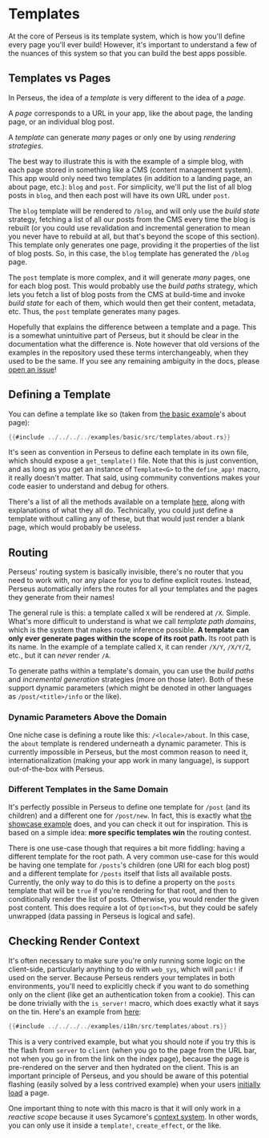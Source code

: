 # Templates

At the core of Perseus is its template system, which is how you'll define every page you'll ever build! However, it's important to understand a few of the nuances of this system so that you can build the best apps possible.

## Templates vs Pages

In Perseus, the idea of a _template_ is very different to the idea of a _page_.

A _page_ corresponds to a URL in your app, like the about page, the landing page, or an individual blog post.

A _template_ can generate _many_ pages or only one by using _rendering strategies_.

The best way to illustrate this is with the example of a simple blog, with each page stored in something like a CMS (content management system). This app would only need two templates (in addition to a landing page, an about page, etc.): `blog` and `post`. For simplicity, we'll put the list of all blog posts in `blog`, and then each post will have its own URL under `post`.

The `blog` template will be rendered to `/blog`, and will only use the _build state_ strategy, fetching a list of all our posts from the CMS every time the blog is rebuilt (or you could use revalidation and incremental generation to mean you never have to rebuild at all, but that's beyond the scope of this section). This template only generates one page, providing it the properties of the list of blog posts. So, in this case, the `blog` template has generated the `/blog` page.

The `post` template is more complex, and it will generate _many_ pages, one for each blog post. This would probably use the _build paths_ strategy, which lets you fetch a list of blog posts from the CMS at build-time and invoke _build state_ for each of them, which would then get their content, metadata, etc. Thus, the `post` template generates many pages.

Hopefully that explains the difference between a template and a page. This is a somewhat unintuitive part of Perseus, but it should be clear in the documentation what the difference is. Note however that old versions of the examples in the repository used these terms interchangeably, when they used to be the same. If you see any remaining ambiguity in the docs, please [open an issue](https://github.com/arctic-hen7/perseus/issues/new/choose)!

## Defining a Template

You can define a template like so (taken from [the basic example](https://github.com/arctic-hen7/perseus/blob/main/examples/basic/src/templates/about.rs)'s about page):

```rust
{{#include ../../../../examples/basic/src/templates/about.rs}}
```

It's seen as convention in Perseus to define each template in its own file, which should expose a `get_template()` file. Note that this is just convention, and as long as you get an instance of `Template<G>` to the `define_app!` macro, it really doesn't matter. That said, using community conventions makes your code easier to understand and debug for others.

There's a list of all the methods available on a template [here](https://docs.rs/perseus/0.2/perseus/template/struct.Template.html#implementations), along with explanations of what they all do. Technically, you could just define a template without calling any of these, but that would just render a blank page, which would probably be useless.

## Routing

Perseus' routing system is basically invisible, there's no router that you need to work with, nor any place for you to define explicit routes. Instead, Perseus automatically infers the routes for all your templates and the pages they generate from their names!

The general rule is this: a template called `X` will be rendered at `/X`. Simple. What's more difficult to understand is what we call _template path domains_, which is the system that makes route inference possible. **A template can only ever generate pages within the scope of its root path.** Its root path is its name. In the example of a template called `X`, it can render `/X/Y`, `/X/Y/Z`, etc., but it can _never_ render `/A`.

To generate paths within a template's domain, you can use the _build paths_ and _incremental generation_ strategies (more on those later). Both of these support dynamic parameters (which might be denoted in other languages as `/post/<title>/info` or the like).

### Dynamic Parameters Above the Domain

One niche case is defining a route like this: `/<locale>/about`. In this case, the `about` template is rendered underneath a dynamic parameter. This is currently impossible in Perseus, but the most common reason to need it, internationalization (making your app work in many language), is support out-of-the-box with Perseus.

### Different Templates in the Same Domain

It's perfectly possible in Perseus to define one template for `/post` (and its children) and a different one for `/post/new`. In fact, this is exactly what [the showcase example](https://github.com/arctic-hen7/perseus/tree/main/examples/showcase) does, and you can check it out for inspiration. This is based on a simple idea: **more specific templates win** the routing contest.

There is one use-case though that requires a bit more fiddling: having a different template for the root path. A very common use-case for this would be having one template for `/posts`'s children (one URl for each blog post) and a different template for `/posts` itself that lists all available posts. Currently, the only way to do this is to define a property on the `posts` template that will be `true` if you're rendering for that root, and then to conditionally render the list of posts. Otherwise, you would render the given post content. This does require a lot of `Option<T>`s, but they could be safely unwrapped (data passing in Perseus is logical and safe).

## Checking Render Context

It's often necessary to make sure you're only running some logic on the client-side, particularly anything to do with `web_sys`, which will `panic!` if used on the server. Because Perseus renders your templates in both environments, you'll need to explicitly check if you want to do something only on the client (like get an authentication token from a cookie). This can be done trivially with the `is_server!` macro, which does exactly what it says on the tin. Here's an example from [here](https://github.com/arctic-hen7/perseus/blob/main/examples/i18n/src/templates/about.rs):

```rust
{{#include ../../../../examples/i18n/src/templates/about.rs}}
```

This is a very contrived example, but what you should note if you try this is the flash from `server` to `client` (when you go to the page from the URL bar, not when you go in from the link on the index page), because the page is pre-rendered on the server and then hydrated on the client. This is an important principle of Perseus, and you should be aware of this potential flashing (easily solved by a less contrived example) when your users [initially load](:advanced/initial-loads) a page.

One important thing to note with this macro is that it will only work in a _reactive scope_ because it uses Sycamore's [context system](https://sycamore-rs.netlify.app/docs/advanced/contexts). In other words, you can only use it inside a `template!`, `create_effect`, or the like.
